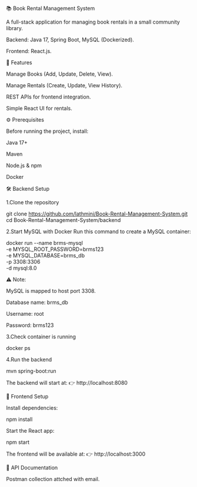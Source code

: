 📚 Book Rental Management System

A full-stack application for managing book rentals in a small community library.

Backend: Java 17, Spring Boot, MySQL (Dockerized).

Frontend: React.js.


🚀 Features

Manage Books (Add, Update, Delete, View).

Manage Rentals (Create, Update, View History).

REST APIs for frontend integration.

Simple React UI for rentals.


⚙️ Prerequisites

Before running the project, install:

Java 17+

Maven

Node.js & npm

Docker

🛠️ Backend Setup

1.Clone the repository

git clone https://github.com/lathmini/Book-Rental-Management-System.git
cd Book-Rental-Management-System/backend


2.Start MySQL with Docker
Run this command to create a MySQL container:

docker run --name brms-mysql \
  -e MYSQL_ROOT_PASSWORD=brms123 \
  -e MYSQL_DATABASE=brms_db \
  -p 3308:3306 \
  -d mysql:8.0
  
  ⚠️ Note:

MySQL is mapped to host port 3308.

Database name: brms_db

Username: root

Password: brms123


3.Check container is running

docker ps


4.Run the backend

mvn spring-boot:run


The backend will start at:
👉 http://localhost:8080


🎨 Frontend Setup

Install dependencies:

npm install


Start the React app:

npm start


The frontend will be available at:
👉 http://localhost:3000


📌 API Documentation

Postman collection attched with email.


